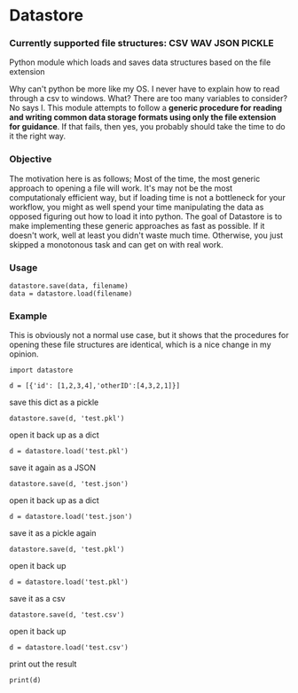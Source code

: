 # Datastore
### Currently supported file structures: CSV WAV JSON PICKLE 
Python module which loads and saves data structures based on the file extension


Why can't python be more like my OS. I never have to explain how to read through a csv to windows. What? There are too many variables to consider? No says I. This module attempts to follow a **generic procedure for reading and writing common data storage formats using only the file extension for guidance**. If that fails, then yes, you probably should take the time to do it the right way.

### Objective
The motivation here is as follows; Most of the time, the most generic approach to opening a file will work. It's may not be the most computationaly efficient way, but if loading time is not a bottleneck for your workflow, you might as well spend your time manipulating the data as opposed figuring out how to load it into python. The goal of Datastore is to make implementing these generic approaches as fast as possible. If it doesn't work, well at least you didn't waste much time. Otherwise, you just skipped a monotonous task and can get on with real work.



### Usage
```
datastore.save(data, filename)
data = datastore.load(filename)
```


### Example
This is obviously not a normal use case, but it shows that the procedures for opening these file structures are identical, which is a nice change in my opinion.

```
import datastore

d = [{'id': [1,2,3,4],'otherID':[4,3,2,1]}]
```

save this dict as a pickle
```
datastore.save(d, 'test.pkl')
```
open it back up as a dict
```
d = datastore.load('test.pkl')
```
save it again as a JSON
```
datastore.save(d, 'test.json')
```
open it back up as a dict
```
d = datastore.load('test.json')
```

save it as a pickle again
```
datastore.save(d, 'test.pkl')
```
open it back up
```
d = datastore.load('test.pkl')
```
save it as a csv
```
datastore.save(d, 'test.csv')
```
open it back up
```
d = datastore.load('test.csv')
```
print out the result
```
print(d)
```
